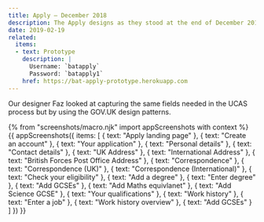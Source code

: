 ```yaml
---
title: Apply – December 2018
description: The Apply designs as they stood at the end of December 2018.
date: 2019-02-19
related:
  items:
  - text: Prototype
    description: |
      Username: `batapply`
      Password: `batapply1`
    href: https://bat-apply-prototype.herokuapp.com
---
```

Our designer Faz looked at capturing the same fields needed in the UCAS process but by using the GOV.UK design patterns.

{% from "screenshots/macro.njk" import appScreenshots with context %}
{{ appScreenshots({
  items: [
    { text: "Apply landing page" },
    { text: "Create an account" },
    { text: "Your application" },
    { text: "Personal details" },
    { text: "Contact details" },
    { text: "UK Address" },
    { text: "International Address" },
    { text: "British Forces Post Office Address" },
    { text: "Correspondence" },
    { text: "Correspondence (UK)" },
    { text: "Correspondence (International)" },
    { text: "Check your eligibility" },
    { text: "Add a degree" },
    { text: "Enter degree" },
    { text: "Add GCSEs" },
    { text: "Add Maths equivlanet" },
    { text: "Add Science GCSE" },
    { text: "Your qualifications" },
    { text: "Work history" },
    { text: "Enter a job" },
    { text: "Work history overview" },
    { text: "Add GCSEs" }
  ]
}) }}

